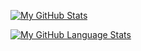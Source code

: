 [![My GitHub Stats](https://github-readme-stats.vercel.app/api/?username=hendrynm&count_private=true&theme=material-palenight&showicons=true)]()

[![My GitHub Language Stats](https://github-readme-stats.vercel.app/api/top-langs/?username=hendrynm&langs_count=5&theme=material-palenight)]()
